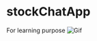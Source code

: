 # stockChatApp
For learning purpose
![Gif](https://user-images.githubusercontent.com/46132312/184191092-ce46a025-100b-4056-b195-5106c6b68d33.gif)
